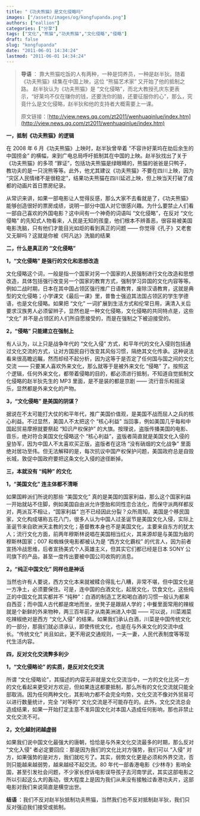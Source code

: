 ```yaml
---
title: "《功夫熊猫》是文化侵略吗"
images: ["/assets/images/og/kongfupanda.png"]
authors: ["eallion"]
categories: ["分享"]
tags: ["文化","熊猫","功夫熊猫","文化侵略","侵略"]
draft: false
slug: "kongfupanda"
date: "2011-06-01 14:34:24"
lastmod: "2011-06-01 14:34:24"
---
```


<blockquote><strong > 导语 </strong>：
靠大熊猫吃饭的人有两种，一种是饲养员，一种是赵半狄。随着《功夫熊猫》续集在中国上映，这位 “熊猫艺术家” 又开始了他的抵制之路。
赵半狄认为《功夫熊猫》是 “文化侵略”，而北大教授孔庆东更表示，“好莱坞不仅在赚你的钱，还要洗你的脑，还要征服你的心”，那么，究竟什么是文化侵略，赵半狄和他的支持者大概需要上一课。

原文链接：[http://view.news.qq.com/zt2011/wenhuaqinlue/index.htm](http://view.news.qq.com/zt2011/wenhuaqinlue/index.htm)</blockquote>

<strong > 一，抵制《功夫熊猫》的逻辑 </strong>

在 2008 年 6 月《功夫熊猫》上映时，赵半狄曾举着 “不容许好莱坞在劫后余生的中国捞金” 的横幅，来到广电总局呼吁抵制其在中国的上映。赵半狄找出了关于《功夫熊猫》的多项 “罪证”，包括功夫熊猫是绿眼睛的，熊猫的爸爸是只鸭子，教功夫的是一只浣熊等等。此外，他尤其建议《功夫熊猫》不要在四川上映，因为 “灾区人民情绪不是很稳定”，结果功夫熊猫在四川延迟上映，但上映当天打破了成都的动画片首日票房纪录。

从常识来讲，如果一部电影让人觉得反感，那么大家不去看就是了，《功夫熊猫》能够创造很好的票房成绩，说明一部分中国人对它很感兴趣。为什么要禁止人们看一部自己喜欢的外国电影？这中间有一个神奇的词语叫 “文化侵略”，在反对 “文化侵略” 的先知式人物看来，人民是无知的孩童，他们根本不辨善恶，很容易被美国电影洗脑，只有他们才能目光如炬的看到真正的问题 —— 你觉得《孔子》又老套又无聊吗？这就是你被《阿凡达》洗脑的结果

<strong > 二，什么是真正的 “文化侵略”</strong>

<strong>1，“文化侵略” 是强行的文化和思想改造 </strong>

文化侵略这个词，一般是指一个国家对另一个国家的人民强制进行文化改造和思想改造，具体包括强行改变另一个国家的教育方式，强制学习异国的文化内容等等。例如二战时期，日本在其中国占领区强行推广日语教育，废除汉语教育，这就是典型的文化侵略；小学课文《最后一课》里，普鲁士强迫其法国占领区的学生学德语，也是文化侵略。如果把 “文化” 一词扩展到生活方式和伦常日用，满清入关后要求汉族男人必须留辫子，显然也是一种文化侵略，文化侵略的共同特点是，这些 “文化” 并不是占领区的人们所自愿接受的，而是在强制之下被迫接受的。

<strong>2，“侵略” 只能建立在强制上 </strong>

有人认为，以上只是战争年代的 “文化入侵” 方式，和平年代的文化入侵则包括通过文化交流的方式，让对方国民自行改变其风俗习惯，隔绝其文化传承。这种说法看来很高瞻远瞩，然而却经不起分析，因为这等于是否定了任何国与国之间的文化交流 —— 只要某人喜欢外来文化，那么就等于是被外来文化 “侵略” 了。按照这个逻辑，任何外来文化，都带着侵略的目的，都必须进行抵制，不知道自觉抵制文化侵略的赵半狄先生的 MP3 里面，是不是装的都是京剧 —— 流行音乐和摇滚乐，显然都是外来文化的产物。

<strong>3，“文化侵略” 是美国的阴谋？</strong>

据说在不太可能打大仗的和平年代，推广美国价值观，是美国不战而屈人之兵的核心利益。不过显然，美国人不太把这个 “核心利益” 当回事，例如美国几乎每和中国起贸易摩擦就要祭起 “知识产权保护” 的大旗。按理说，盗版传播美国的电影、音乐，绝对符合美国文化侵略这个 “核心利益”，盗版者简直就是美国文化入侵的皇协军，因为中国人不太喜欢买正版，盗版者在这场 “没有硝烟的文化战争” 里面绝对居功至伟。但无法解释的是，每次抗议中国产权保护问题，美国政府总是自毁长城，敦促中国政府要把这条文化入侵的途径断掉。

<strong > 三，本就没有 “纯种” 的文化 </strong>

<strong>1，“美国文化” 连主体都不清晰 </strong>

如果国粹派们所说的那些 “美国文化” 真的是美国的国家利益，那么这个国家利益一开始就站不住脚，例如美国自由派允许堕胎和同性恋合法化，而保守派两样都反对，两派互不相让，“国家利益” 岂不已经因此分裂？众所周知，美国是个移民国家，文化构成堪称五花八门，很多人认为中国人过圣诞节是美国文化入侵，实际上圣诞节来自欧洲天主教的文化；基督教本身也不是美国文化，主要来自东方的犹太人；流行文化方面，前两年穆斯林说唱在美国相当红火，其来源却是与美国为敌的穆斯林国家；007 和蜘蛛侠电影都被认为是 “西方文化霸权” 的代言人，因为前者宣扬冷战思维，后者宣扬美式个人英雄主义，但其实它们都已经是日本 SONY 公司旗下的产品，甚至一度传出要被中国公司收购的消息。

<strong>2，“纯正中国文化” 同样也是神话 </strong>

当然也许有人要说，西方文化本来就被糅合得乱七八糟，非常不堪，但中国文化是一方净土，必须要保住。可是，连中国的白酒文化，起居文化，饮食文化，这些纯正的中国文化其实都并不 “纯种”：白酒的制造工艺和喝白酒的习惯一般认为都来自西亚；而中国人古代都是席地而坐，坐凳子是跟胡人学的；中餐里面常用的辣椒就是个新鲜的外来物种，两三百年前才从南美洲进入中国 —— 可以说，川菜湘菜吃辣椒绝对是西方 “文化入侵” 的结果。如果我们承认白酒，川菜是中国传统文化的一部分，那我们就必须承认，即使传统文化，也是在与外来文化的交流中成长。“传统文化” 尚且如此，更不用说交通规则，一夫一妻，人民代表制度等等现代生活内容。

<strong > 四，反对文化交流弊多利少 </strong>

<strong>1，“文化侵略论” 的实质，是反对文化交流 </strong>

所谓 “文化侵略论”，其描述的内容无非就是文化交流当中，一方的文化比另一方的文化看起来更受对方欢迎，但如果连这都要抵制，那么所有的文化交流就只能全部取消。因为任何两种文化，其影响力都不会完全均势，文化交流不像对外贸易可以进行数量统计，完全 “对等的” 文化交流是不可能存在的。此外，文化交流总会造成结果，如果一开始打定主意不准异国文化对本国人造成任何影响，那也非禁止文化交流不可。

<strong>2，文化越封闭越虚弱 </strong>

如果我们说中国文化最强大的唐朝，恰恰是与外来文化交流最多的时期，那么反对 “文化入侵” 者必定要回应：那是因为我们的文化比对方强势，我们可以 “入侵” 对方，如果强势的是对方，我们就吃亏了。其实，弱势文化更是必须和外界交流，否则只能越来越弱势，越来越经不起交流。80 年代一部香港电影《少林寺》影响全国，甚至引发社会问题，不少家长控诉电影误导孩子去河南学武，其实这部电影之所以引起这么大的轰动，很大程度上是因为我们从来没有接触过香港功夫片，这部电影对我们来说简直是横空出世。

<strong > 结语 </strong>：我们不反对赵半狄抵制功夫熊猫，当然我们也不反对抵制赵半狄，我们只反对强迫我们接受或抵制。
